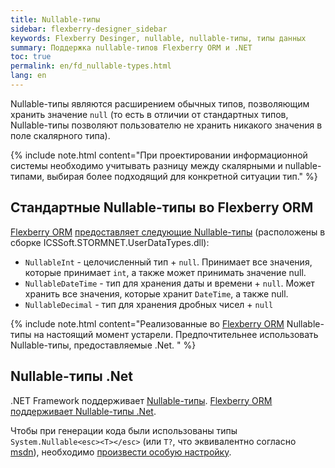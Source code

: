 ```yaml
---
title: Nullable-типы
sidebar: flexberry-designer_sidebar
keywords: Flexberry Desinger, nullable, nullable-типы, типы данных
summary: Поддержка nullable-типов Flexberry ORM и .NET
toc: true
permalink: en/fd_nullable-types.html
lang: en
---
```


Nullable-типы являются расширением обычных типов, позволяющим хранить значение `null` (то есть в отличии от стандартных типов, Nullable-типы позволяют пользователю не хранить никакого значения в поле скалярного типа). 

{% include note.html content="При проектировании информационной системы необходимо учитывать разницу между скалярными и nullable-типами, выбирая более подходящий для конкретной ситуации тип." %}

## Стандартные Nullable-типы во Flexberry ORM

[Flexberry ORM](fo_flexberry-orm.html) [предоставляет следующие Nullable-типы](fo_flexberry-orm-types.html) (расположены в сборке ICSSoft.STORMNET.UserDataTypes.dll):

* `NullableInt` - целочисленный тип + `null`. Принимает все значения, которые принимает `int`, а также может принимать значение null.
* `NullableDateTime` - тип для хранения даты и времени + `null`. Может хранить все значения, которые хранит `DateTime`, а также null.
* `NullableDecimal` - тип для хранения дробных чисел + `null`

{% include note.html content="Реализованные во [Flexberry ORM](fo_flexberry-orm.html) Nullable-типы на настоящий момент устарели. Предпочтительнее использовать Nullable-типы, предоставляемые .Net.</msg>
" %}

## Nullable-типы .Net

.NET Framework поддерживает [Nullable-типы]([http://msdn.microsoft.com/en-us/library/1t3y8s4s%28v=vs.110%29.aspx). [Flexberry ORM](fo_flexberry-orm.html) [поддерживает Nullable-типы .Net](fo_flexberry-orm-types.html).

Чтобы при генерации кода были использованы типы `System.Nullable<esc><T></esc>` (или `T?`, что эквивалентно согласно [msdn](http://msdn.microsoft.com/en-us/library/1t3y8s4s%28v=vs.110%29.aspx)), необходимо [произвести особую настройку](fd_create-nullable.html).
